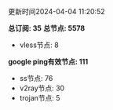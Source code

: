 更新时间2024-04-04 11:20:52

**总订阅: 35**
**总节点: 5578**
- vless节点: 8

**google ping有效节点: 111**
- ss节点: 76
- v2ray节点: 30
- trojan节点: 5
